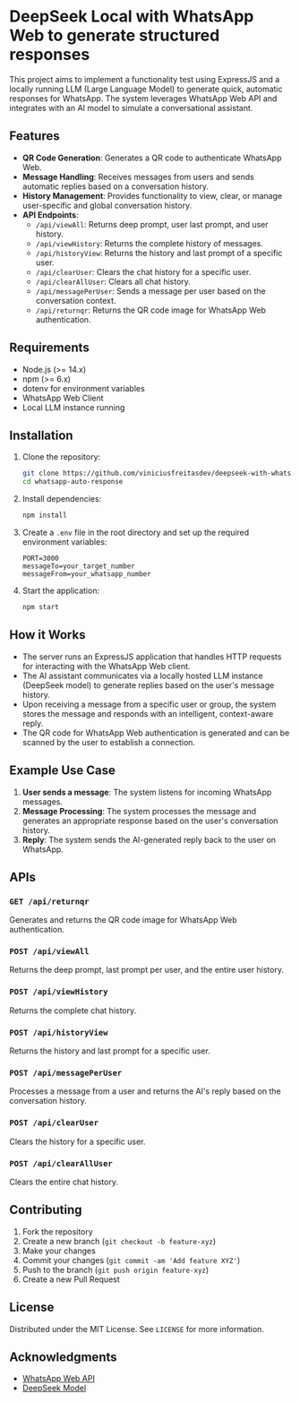 # DeepSeek Local with WhatsApp Web to generate structured responses

This project aims to implement a functionality test using ExpressJS and a locally running LLM (Large Language Model) to generate quick, automatic responses for WhatsApp. The system leverages WhatsApp Web API and integrates with an AI model to simulate a conversational assistant.

## Features

- **QR Code Generation**: Generates a QR code to authenticate WhatsApp Web.
- **Message Handling**: Receives messages from users and sends automatic replies based on a conversation history.
- **History Management**: Provides functionality to view, clear, or manage user-specific and global conversation history.
- **API Endpoints**:
  - `/api/viewAll`: Returns deep prompt, user last prompt, and user history.
  - `/api/viewHistory`: Returns the complete history of messages.
  - `/api/historyView`: Returns the history and last prompt of a specific user.
  - `/api/clearUser`: Clears the chat history for a specific user.
  - `/api/clearAllUser`: Clears all chat history.
  - `/api/messagePerUser`: Sends a message per user based on the conversation context.
  - `/api/returnqr`: Returns the QR code image for WhatsApp Web authentication.

## Requirements

- Node.js (>= 14.x)
- npm (>= 6.x)
- dotenv for environment variables
- WhatsApp Web Client
- Local LLM instance running

## Installation

1. Clone the repository:

   ```bash
   git clone https://github.com/viniciusfreitasdev/deepseek-with-whatsapp.git
   cd whatsapp-auto-response
   ```

2. Install dependencies:

   ```bash
   npm install
   ```

3. Create a `.env` file in the root directory and set up the required environment variables:

   ```env
   PORT=3000
   messageTo=your_target_number
   messageFrom=your_whatsapp_number
   ```

4. Start the application:

   ```bash
   npm start
   ```

## How it Works

- The server runs an ExpressJS application that handles HTTP requests for interacting with the WhatsApp Web client.
- The AI assistant communicates via a locally hosted LLM instance (DeepSeek model) to generate replies based on the user's message history.
- Upon receiving a message from a specific user or group, the system stores the message and responds with an intelligent, context-aware reply.
- The QR code for WhatsApp Web authentication is generated and can be scanned by the user to establish a connection.

## Example Use Case

1. **User sends a message**: The system listens for incoming WhatsApp messages.
2. **Message Processing**: The system processes the message and generates an appropriate response based on the user's conversation history.
3. **Reply**: The system sends the AI-generated reply back to the user on WhatsApp.

## APIs

### `GET /api/returnqr`

Generates and returns the QR code image for WhatsApp Web authentication.

### `POST /api/viewAll`

Returns the deep prompt, last prompt per user, and the entire user history.

### `POST /api/viewHistory`

Returns the complete chat history.

### `POST /api/historyView`

Returns the history and last prompt for a specific user.

### `POST /api/messagePerUser`

Processes a message from a user and returns the AI's reply based on the conversation history.

### `POST /api/clearUser`

Clears the history for a specific user.

### `POST /api/clearAllUser`

Clears the entire chat history.

## Contributing

1. Fork the repository
2. Create a new branch (`git checkout -b feature-xyz`)
3. Make your changes
4. Commit your changes (`git commit -am 'Add feature XYZ'`)
5. Push to the branch (`git push origin feature-xyz`)
6. Create a new Pull Request

## License

Distributed under the MIT License. See `LICENSE` for more information.

## Acknowledgments

- [WhatsApp Web API]([https://github.com/viniciusfreitasdev/deepseek-with-whatsapp.git](https://docs.wwebjs.dev/index.html))
- [DeepSeek Model](https://www.deepseek.com/)
